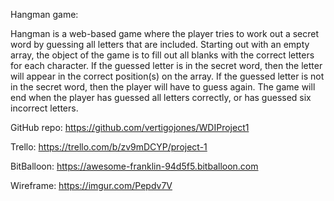 Hangman game: 

Hangman is a web-based game where the player tries to work out a secret word by guessing all letters that are included.
Starting out with an empty array, the object of the game is to fill out all blanks with the correct letters for each character. 
If the guessed letter is in the secret word, then the letter will appear in the correct position(s) on the array. 
If the guessed letter is not in the secret word, then the player will have to guess again.
The game will end when the player has guessed all letters correctly, or has guessed six incorrect letters.

GitHub repo:
https://github.com/vertigojones/WDIProject1

Trello:
https://trello.com/b/zv9mDCYP/project-1

BitBalloon:
https://awesome-franklin-94d5f5.bitballoon.com

Wireframe:
https://imgur.com/Pepdv7V